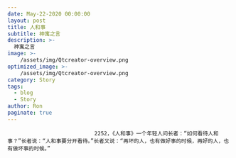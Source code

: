 ```yaml
---
date: May-22-2020 00:00:00
layout: post
title: 人和事
subtitle: 神寓之言
description: >-
  神寓之言
image: >-
    /assets/img/Qtcreator-overview.png
optimized_image: >-
    /assets/img/Qtcreator-overview.png
category: Story
tags:
  - blog
  - Story
author: Ron
paginate: true
---
```


							　　2252，《人和事》一个年轻人问长者：“如何看待人和事？”长者说：“人和事要分开看待。”长者又说：“再坏的人，也有做好事的时候，再好的人，也有做坏事的时候。”
							
							
						